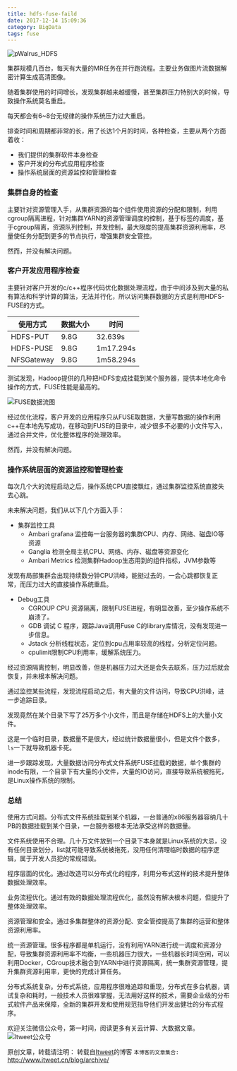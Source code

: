 ```yaml
---
title: hdfs-fuse-faild
date: 2017-12-14 15:09:36
category: BigData
tags: fuse
---
```

![pWalrus_HDFS](https://github.com/itweet/labs/raw/master/BigData/img/pWalrus_HDFS.jpg)

集群规模几百台，每天有大量的MR任务在并行跑流程。主要业务做图片流数据解密计算生成高清图像。

随着集群使用的时间增长，发现集群越来越缓慢，甚至集群压力特别大的时候，导致操作系统莫名重启。

每天都会有6~8台无规律的操作系统压力过大重启。

排查时间和周期都非常的长，用了长达1个月的时间，各种检查，主要从两个方面着收：

- 我们提供的集群软件本身检查
- 客户开发的分布式应用程序检查
- 操作系统层面的资源监控和管理检查

### 集群自身的检查

主要针对资源管理入手，从集群资源的每个组件使用资源的分配和限制，利用cgroup隔离进程，针对集群YARN的资源管理调度的控制，基于标签的调度，基于cgroup隔离，资源队列控制，并发控制，最大限度的提高集群资源利用率，尽量使任务分配到更多的节点执行，增强集群安全管控。

然而，并没有解决问题。

### 客户开发应用程序检查

主要针对客户开发的c/c++程序代码优化数据处理流程，由于中间涉及到大量的私有算法和科学计算的算法，无法并行化，所以访问集群数据的方式是利用HDFS-FUSE的方式。

| 使用方式 | 数据大小 | 时间 |
| ------| ------ | ------ |
| HDFS-PUT | 9.8G  | 32.639s |
| HDFS-PUSE | 9.8G | 1m17.294s |
| NFSGateway | 9.8G | 1m58.294s |

测试发现，Hadoop提供的几种把HDFS变成挂载到某个服务器，提供本地化命令操作的方式，FUSE性能是最高的。

![FUSE数据流图](https://github.com/itweet/labs/raw/master/BigData/img/fuse-hdfs.png)

经过优化流程，客户开发的应用程序只从FUSE取数据，大量写数据的操作利用c++在本地先写成功，在移动到FUSE的目录中，减少很多不必要的小文件写入，通过合并文件，优化整体程序的处理效率。

然而，并没有解决问题。

### 操作系统层面的资源监控和管理检查

每次几个大的流程启动之后，操作系统CPU直接飘红，通过集群监控系统直接失去心跳。

未来解决问题，我们从以下几个方面入手：

- 集群监控工具
    + Ambari grafana 监控每一台服务器的集群CPU、内存、网络、磁盘IO等资源
    + Ganglia 检测全局主机CPU、网络、内存、磁盘等资源变化
    + Ambari Metrics 检测集群Hadoop生态用到的组件指标，JVM参数等

发现有局部集群会出现持续数分钟CPU洪峰，能挺过去的，一会心跳都恢复正常，而压力过大的直接操作系统重启。

- Debug工具
    + CGROUP CPU 资源隔离，限制FUSE进程，有明显改善，至少操作系统不崩溃了。
    + GDB 调试 C 程序，跟踪Java调用Fuse C的library库情况，没有发现进一步信息。
    + Jstack 分析线程状态，定位到cpu占用率较高的线程，分析定位问题。
    + cpulimit限制CPU利用率，缓解系统压力。

经过资源隔离控制，明显改善，但是机器压力过大还是会失去联系，压力过后就会恢复，并未根本解决问题。

通过监控某些流程，发现流程启动之后，有大量的文件访问，导致CPU洪峰，进一步追踪目录。

发现竟然在某个目录下写了25万多个小文件，而且是存储在HDFS上的大量小文件。

这是一个临时目录，数据量不是很大，经过统计数据量很小，但是文件个数多，`ls`一下就导致机器卡死。

进一步跟踪发现，大量数据访问分布式文件系统FUSE挂载的数据，单个集群的inode有限，一个目录下有大量的小文件，大量的IO访问，直接导致系统被拖死，是Linux操作系统的限制。

### 总结

使用方式问题。分布式文件系统挂载到某个机器，一台普通的x86服务器容纳几十PB的数据挂载到某个目录，一台服务器根本无法承受这样的数据量。

文件系统使用不合理。几十万文件放到一个目录下本身就是Linux系统的大忌，没有任何目录划分，list就可能导致系统被拖死，没用任何清理临时数据的程序逻辑，属于开发人员犯的常规错误。

程序层面的优化。通过改造可以分布式化的程序，利用分布式这样的技术提升整体数据处理效率。

业务流程优化。通过有效的数据处理流程优化，虽然没有解决根本问题，但提升了整体处理效率。

资源管理和安全。通过多集群整体的资源分配、安全管控提高了集群的运营和整体资源利用率。

统一资源管理。很多程序都是单机运行，没有利用YARN进行统一调度和资源分配，导致集群资源利用率不均衡，一些机器压力很大，一些机器长时间空闲，可以利用Docker，CGroup技术融合到YARN中进行资源隔离，统一集群资源管理，提升集群资源利用率，更快的完成计算任务。

分布式系统复杂。分布式系统，应用程序很难追踪和重现，分布式在多台机器，调试复杂和耗时，一般技术人员很难掌握，无法用好这样的技术，需要企业级的分布式软件产品来保障，全新的集群开发和使用规范指导他们开发出健壮的分布式程序。

欢迎关注微信公众号，第一时间，阅读更多有关云计算、大数据文章。
![Itweet公众号](https://github.com/itweet/labs/raw/master/common/img/weixin_public.gif)

原创文章，转载请注明： 转载自[Itweet](http://www.itweet.cn)的博客
`本博客的文章集合:` http://www.itweet.cn/blog/archive/